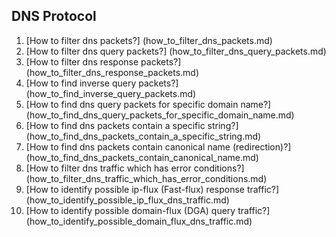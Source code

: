 ## DNS Protocol

1. [How to filter dns packets?]
(how_to_filter_dns_packets.md)
2. [How to filter dns query packets?]
(how_to_filter_dns_query_packets.md)
3. [How to filter dns response packets?]
(how_to_filter_dns_response_packets.md)
4. [How to find inverse query packets?]
(how_to_find_inverse_query_packets.md)
5. [How to find dns query packets for specific domain name?]
(how_to_find_dns_query_packets_for_specific_domain_name.md)
6. [How to find dns packets contain a specific string?]
(how_to_find_dns_packets_contain_a_specific_string.md)
7. [How to find dns packets contain canonical name (redirection)?]
(how_to_find_dns_packets_contain_canonical_name.md)
8. [How to filter dns traffic which has error conditions?]
(how_to_filter_dns_traffic_which_has_error_conditions.md)
9. [How to identify possible ip-flux (Fast-flux) response traffic?]
(how_to_identify_possible_ip_flux_dns_traffic.md)
10. [How to identify possible domain-flux (DGA) query traffic?]
(how_to_identify_possible_domain_flux_dns_traffic.md)

